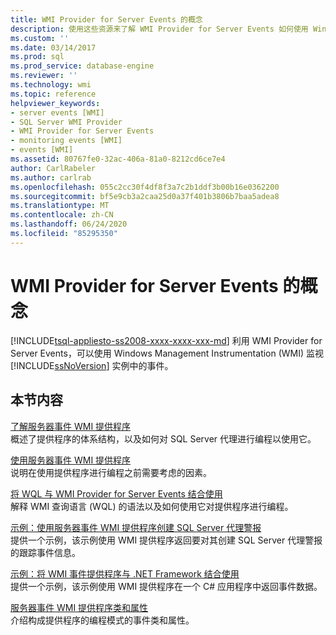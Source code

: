 ```yaml
---
title: WMI Provider for Server Events 的概念
description: 使用这些资源来了解 WMI Provider for Server Events 如何使用 Windows Management Instrumentation 来监视 SQL Server 实例中的事件。
ms.custom: ''
ms.date: 03/14/2017
ms.prod: sql
ms.prod_service: database-engine
ms.reviewer: ''
ms.technology: wmi
ms.topic: reference
helpviewer_keywords:
- server events [WMI]
- SQL Server WMI Provider
- WMI Provider for Server Events
- monitoring events [WMI]
- events [WMI]
ms.assetid: 80767fe0-32ac-406a-81a0-8212cd6ce7e4
author: CarlRabeler
ms.author: carlrab
ms.openlocfilehash: 055c2cc30f4df8f3a7c2b1ddf3b00b16e0362200
ms.sourcegitcommit: bf5e9cb3a2caa25d0a37f401b3806b7baa5adea8
ms.translationtype: MT
ms.contentlocale: zh-CN
ms.lasthandoff: 06/24/2020
ms.locfileid: "85295350"
---
```

# <a name="wmi-provider-for-server-events-concepts"></a>WMI Provider for Server Events 的概念
[!INCLUDE[tsql-appliesto-ss2008-xxxx-xxxx-xxx-md](../../includes/tsql-appliesto-ss2008-xxxx-xxxx-xxx-md.md)]
  利用 WMI Provider for Server Events，可以使用 Windows Management Instrumentation (WMI) 监视 [!INCLUDE[ssNoVersion](../../includes/ssnoversion-md.md)] 实例中的事件。  
  
## <a name="in-this-section"></a>本节内容  
 [了解服务器事件 WMI 提供程序](../../relational-databases/wmi-provider-server-events/understanding-the-wmi-provider-for-server-events.md)  
 概述了提供程序的体系结构，以及如何对 SQL Server 代理进行编程以使用它。  
  
 [使用服务器事件 WMI 提供程序](../../relational-databases/wmi-provider-server-events/working-with-the-wmi-provider-for-server-events.md)  
 说明在使用提供程序进行编程之前需要考虑的因素。  
  
 [将 WQL 与 WMI Provider for Server Events 结合使用](../../relational-databases/wmi-provider-server-events/using-wql-with-the-wmi-provider-for-server-events.md)  
 解释 WMI 查询语言 (WQL) 的语法以及如何使用它对提供程序进行编程。  
  
 [示例：使用服务器事件 WMI 提供程序创建 SQL Server 代理警报](../../relational-databases/wmi-provider-server-events/sample-creating-a-sql-server-agent-alert-with-the-wmi-provider.md)  
 提供一个示例，该示例使用 WMI 提供程序返回要对其创建 SQL Server 代理警报的跟踪事件信息。  
  
 [示例：将 WMI 事件提供程序与 .NET Framework 结合使用](../../relational-databases/wmi-provider-server-events/sample-using-the-wmi-event-provider-with-the-net-framework.md)  
 提供一个示例，该示例使用 WMI 提供程序在一个 C# 应用程序中返回事件数据。  
  
 [服务器事件 WMI 提供程序类和属性](../../relational-databases/wmi-provider-server-events/wmi-provider-for-server-events-classes-and-properties.md)  
 介绍构成提供程序的编程模式的事件类和属性。  
  
  
